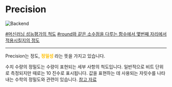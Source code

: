 # Precision

![Backend](https://raw.githubusercontent.com/meotitda/DICTIONARY/master/2TAT1C/Label_Backend.png)

<a href="https://www.google.com/search?sxsrf=ALeKk01lXkVsja720N8LIng1NsOyNlbjpg%3A1604567432213&ei=iMGjX-DPDMzYhwOx_41I&q=%EB%A8%B8%EC%8B%A0%EB%9F%AC%EB%8B%9D+precision&oq=%EB%A8%B8%EC%8B%A0%EB%9F%AC%EB%8B%9D+pre&gs_lcp=CgZwc3ktYWIQAxgAMgIIADICCAAyAggAMgIIADoECCMQJzoICAAQyQMQkQI6BQgAEJECOggILhDHARCjAjoCCC46BwgAEMkDEEM6BAguEEM6BwgAEBQQhwI6BQgAELEDOggIABCxAxCDAToGCAAQCBAeUJcmWISG-gFgiI_6AWgMcAB4AYABgAKIAe4rkgEGMC4zMC40mAEAoAEBqgEHZ3dzLXdperABAMABAQ&sclient=psy-ab">#머신러닝 성능평가의 척도</a>
<a href="">#round와 같은 소수점을 다루는 함수에서 몇번째 자리에서 적용시킬지의 정도</a>

---

Precision는 정도, <span style="color:#FFBF00; font-weight:bold;">정밀성</span> 라는 뜻을 가지고 있습니다.

수치 수량의 정밀도는 수량이 표현되는 세부 사항의 척도입니다. 일반적으로 비트 단위로 측정되지만 때로는 10 진수로 표시됩니다. 값을 표현하는 데 사용되는 자릿수를 나타내는 수학의 정밀도와 관련이 있습니다.
<a href="https://en.wikipedia.org/wiki/Precision_(computer_science)">참고 자료</a>